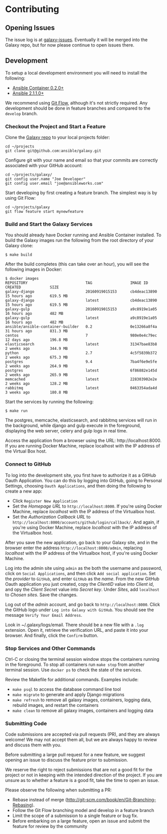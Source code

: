 # Contributing

## Opening Issues

The issue log is at [galaxy-issues](https://github.com/ansible/galaxy-issues). Eventually it will be merged into the Galaxy repo, but for now please continue to open issues there.

## Development

To setup a local development environment you will need to install the following:

* [Ansible Container 0.2.0+](https://github.com/ansible/ansible-container)
* [Ansible 2.1.1.0+](https://github.com/ansible/ansible)

We recommend using [Git Flow](https://github.com/nvie/gitflow), although it's not strictly required. Any development 
should be done in feature branches and compared to the `develop` branch.


### Checkout the Project and Start a Feature

Clone the [Galaxy repo](https://github.com/ansible/galaxy) to your local projects folder:

```
cd ~/projects
git clone git@github.com:ansible/galaxy.git
```

Configure git with your name and email so that your commits are correctly associated with your GitHub account:

```
cd ~/projects/galaxy/
git config user.name "Joe Developer"
git config user.email "joe@ansibleworks.com"
```

Start developing by first creating a feature branch. The simplest way is by using Git Flow: 

```
cd ~/projects/galaxy
git flow feature start mynewfeature
```

### Build and Start the Galaxy Services

You should already have Docker running and Ansible Container installed. To build the Galaxy images run the following
from the root directory of your Galaxy clone:

```
$ make build
```

After the build completes (this can take over an hour), you will see the following images in Docker:

```
$ docker images
REPOSITORY                          TAG                 IMAGE ID            CREATED             SIZE
galaxy-django                       20160919015153      cb4deac13890        15 hours ago        619.5 MB
galaxy-django                       latest              cb4deac13890        15 hours ago        619.5 MB
galaxy-gulp                         20160919015153      a9c8919e1a05        16 hours ago        482 MB
galaxy-gulp                         latest              a9c8919e1a05        16 hours ago        482 MB
ansible/ansible-container-builder   0.2                 0e13266a8f4a        31 hours ago        831.3 MB
centos                              7                   980e0e4c79ec        12 days ago         196.8 MB
elasticsearch                       latest              31347bae83b8        2 weeks ago         344.9 MB
python                              2.7                 4c5f5839b372        2 weeks ago         675.3 MB
postgres                            9.4                 7ba4f6e9e5fe        2 weeks ago         264.9 MB
postgres                            latest              6f86882e145d        2 weeks ago         265.9 MB
memcached                           latest              228303902e2e        2 weeks ago         128.2 MB
rabbitmq                            latest              0463354ada4d        3 weeks ago         180.8 MB
```

Start the services by running the following:

```
$ make run
```

The postgres, memcache, elasticsearch, and rabbitmq services will run in the background, while django and gulp 
execute in the foreground, displaying the web server, celery and gulp logs in real time. 

Access the application from a browser using the URL: http://localhost:8000. If you are running Docker Machine, replace 
localhost with the IP address of the Virtual Box host.
 

### Connect to GitHub

To log into the development site, you first have to authorize it as a GitHub Oauth Application. You can do this by logging 
into GitHub, going to Personal Settings, choosing `Oauth Applications`, and then doing the following to create a new app:

- Click `Register New Application`
- Set the *Homepage URL* to `http://localhost:8000`. If you're using Docker Machine, replace *localhost* with the IP address 
of the Virtualbox host.
- Set the *Authorization Callback URL* to `http://localhost:8000/accounts/github/login/callback/`. And again, if you're using 
Docker Machine, replace *localhost* with the IP address of the Virtualbox host.

After you save the new application, go back to your Galaxy site, and in the browser enter the address 
`http://localhost:8000/admin`, replacing *localhost* with the IP address of the Virtualbox host, if you're using Docker 
Machine.

Log into the admin site using `admin` as the both the username and password, click on `Social Applications`, and then click 
`Add social application`. Set the *provider* to `GitHub`, and enter `GitHub` as the *name*. From the new GitHub Oauth 
application you just created, copy the *ClientID* value into *Client id*, and opy the *Client Secret* value into *Secret key*. 
Under *Sites*, add `localhost` to *Chosen sites*. Save the changes.

Log out of the *admin* account, and go back to `http://localhost:8000`. Click the GitHub logo under `Log into Galaxy with GitHub`.
You should see the message `Verify Your Email Address`.

Look in ~/.galaxy/logs/email. There should be a new file with a `.log` extension. Open it, retrieve the verification URL, and
paste it into your browser. And finally, click the `Confirm` button.

### Stop Services and Other Commands

Ctrl-C or closing the terminal session window stops the containers running in the foreground. To stop all containers 
run `make stop` from another terminal session. Use `docker ps` to check the state of the services.

Review the Makefile for additional commands. Examples include:

- `make psql` to access the database command line tool 
- `make migrate` to generate and apply Django migrations
- `make refresh` to remove all galaxy images, containers, logging data, rebuild images, and restart the containers 
- `make clean` to remove all galaxy images, containers and logging data

### Submitting Code

Code submissions are accepted via pull requests (PR), and they are always welcome! We may not accept them all, but we are 
always happy to review and discuss them with you.

Before submitting a large pull request for a new feature, we suggest opening an issue to discuss the feature prior to 
submission.

We reserve the right to reject submissions that are not a good fit for the project or not in keeping with the intended 
direction of the project. If you are unsure as to whether a feature is a good fit, take the time to open an issue.

Please observe the following when submitting a PR:

* Rebase instead of merge (http://git-scm.com/book/en/Git-Branching-Rebasing).
* Follow the Git Flow branching model and develop in a feature branch
* Limit the scope of a submission to a single feature or bug fix.
* Before embarking on a large feature, open an issue and submit the feature for review by the community



